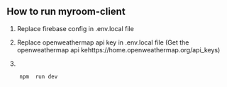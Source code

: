 ## How to run myroom-client

1. Replace firebase config in .env.local file

2. Replace openweathermap api key in .env.local file (Get the openweathermap api kehttps://home.openweathermap.org/api_keys)

3.

```
    npm  run dev
```
